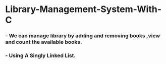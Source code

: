 # Library-Management-System-With-C

### - We can manage library by adding and removing books ,view and count the available books.

### - Using A Singly Linked List.
